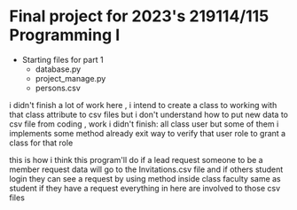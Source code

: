 # Final project for 2023's 219114/115 Programming I
* Starting files for part 1
  - database.py
  - project_manage.py
  - persons.csv

i didn't finish a lot of work here , i intend to create a class to working with that class attribute to
csv files but i don't understand how to put new data to csv file from coding ,
work i didn't finish:
all class user but some of them i implements some method already
exit
way to verify that user role to grant a class for that role

this is how i think this program'll do
if a lead request someone to be a member request data will go to the Invitations.csv file and 
if others student login they can see a request by using method inside class 
faculty same as student if they have a request
everything in here are involved to those csv files 

